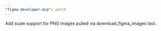 ```yaml
---
"figma-developer-mcp": patch
---
```


Add scale support for PNG images pulled via download_figma_images tool.
